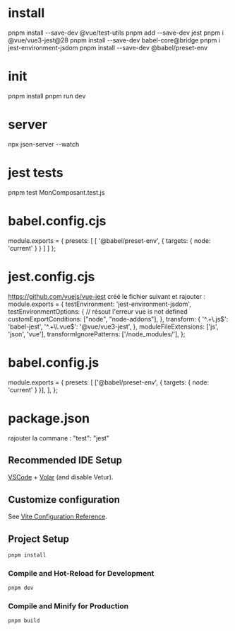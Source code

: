 # install
pnpm install --save-dev @vue/test-utils
pnpm add --save-dev jest
pnpm i @vue/vue3-jest@28
pnpm install --save-dev babel-core@bridge
pnpm i jest-environment-jsdom
pnpm install --save-dev @babel/preset-env


# init
pnpm install
pnpm run dev

# server
npx json-server --watch 

# jest tests
pnpm test MonComposant.test.js


# babel.config.cjs
module.exports = {
  presets: [
    [
      '@babel/preset-env',
      {
        targets: {
          node: 'current'
        }
      }
    ]
  ]
};

# jest.config.cjs
https://github.com/vuejs/vue-jest
créé le fichier suivant et rajouter :
module.exports = {
  testEnvironment: 'jest-environment-jsdom',
  testEnvironmentOptions: { // résout l'erreur vue is not defined
    customExportConditions: ["node", "node-addons"],
 },
  transform: {
    '^.+\\.js$': 'babel-jest',
    '^.+\\.vue$': '@vue/vue3-jest',
  },
  moduleFileExtensions: ['js', 'json', 'vue'],
  transformIgnorePatterns: ['/node_modules/'],
};

# babel.config.js
module.exports = {
  presets: [
    ['@babel/preset-env', { targets: { node: 'current' } }],
  ],
};

# package.json
rajouter la commane : 
    "test": "jest"

## Recommended IDE Setup

[VSCode](https://code.visualstudio.com/) + [Volar](https://marketplace.visualstudio.com/items?itemName=Vue.volar) (and disable Vetur).

## Customize configuration

See [Vite Configuration Reference](https://vitejs.dev/config/).

## Project Setup

```sh
pnpm install
```

### Compile and Hot-Reload for Development

```sh
pnpm dev
```

### Compile and Minify for Production

```sh
pnpm build
```
